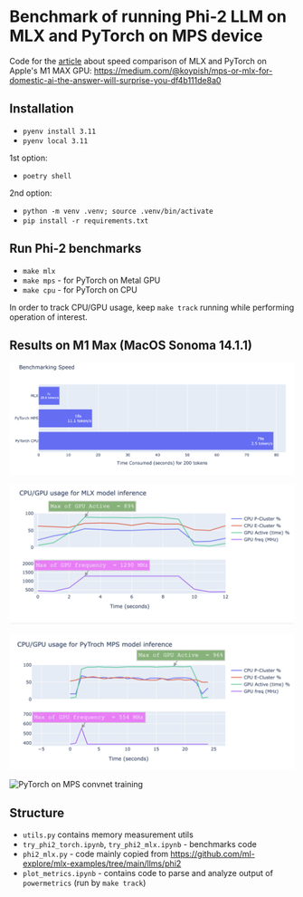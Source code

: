 # Benchmark of running Phi-2 LLM on MLX and PyTorch on MPS device

Code for the [article](https://medium.com/@koypish/mps-or-mlx-for-domestic-ai-the-answer-will-surprise-you-df4b111de8a0) about speed comparison of MLX and PyTorch on Apple's M1 MAX GPU: https://medium.com/@koypish/mps-or-mlx-for-domestic-ai-the-answer-will-surprise-you-df4b111de8a0

## Installation
* `pyenv install 3.11`
* `pyenv local 3.11`

1st option:
* `poetry shell`
 
2nd option:
* `python -m venv .venv; source .venv/bin/activate`
* `pip install -r requirements.txt`

## Run Phi-2 benchmarks
* `make mlx`
* `make mps` - for PyTorch on Metal GPU
* `make cpu` - for PyTorch on CPU

In order to track CPU/GPU usage, keep `make track` running while performing operation of interest.

## Results on M1 Max (MacOS Sonoma 14.1.1)

![Speed Benchmark](results/speed_bench.png)

![MLX resources usage](results/mlx_GPU_usage.png)

![PyTorch on MPS resources usage](results/torch_GPU_usage.png)

![PyTorch on MPS convnet training](results/convnet_torch_training.gif)



## Structure
* `utils.py` contains memory measurement utils
* `try_phi2_torch.ipynb`, `try_phi2_mlx.ipynb` - benchmarks code
* `phi2_mlx.py` - code mainly copied from https://github.com/ml-explore/mlx-examples/tree/main/llms/phi2
* `plot_metrics.ipynb` - contains code to parse and analyze output of `powermetrics` (run by `make track`) 
  

